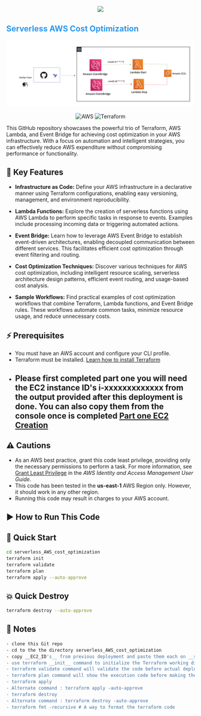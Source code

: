 <!-- retro visitor counter -->
<p align="center"> 
  <img src="https://profile-counter.glitch.me/serverless-AWS-cost-optimization/count.svg" />
</p>


<p align="center">
<h2><span style="color: #2B98F0;">Serverless AWS Cost Optimization</span></h2>
</p>

![Gateway](https://github.com/ValAug/Serverless_AWS_Cost_Optimization/blob/main/Diagram_Picture/cron-job.png)

<p align="center">
  <img src="https://img.shields.io/badge/-AWS-000000?style=flat&logo=Amazon%20AWS&logoColor=FF9900" alt="AWS">
  <img src="https://img.shields.io/badge/-Terraform-000000?style=flat&logo=Terraform" alt="Terraform">
</p>

This GitHub repository showcases the powerful trio of Terraform, AWS Lambda, and Event Bridge for achieving cost optimization in your AWS infrastructure. With a focus on automation and intelligent strategies, you can effectively reduce AWS expenditure without compromising performance or functionality.

## 🔑 Key Features

- **Infrastructure as Code:** Define your AWS infrastructure in a declarative manner using Terraform configurations, enabling easy versioning, management, and environment reproducibility.

- **Lambda Functions:** Explore the creation of serverless functions using AWS Lambda to perform specific tasks in response to events. Examples include processing incoming data or triggering automated actions.

- **Event Bridge:** Learn how to leverage AWS Event Bridge to establish event-driven architectures, enabling decoupled communication between different services. This facilitates efficient cost optimization through event filtering and routing.

- **Cost Optimization Techniques:** Discover various techniques for AWS cost optimization, including intelligent resource scaling, serverless architecture design patterns, efficient event routing, and usage-based cost analysis.

- **Sample Workflows:** Find practical examples of cost optimization workflows that combine Terraform, Lambda functions, and Event Bridge rules. These workflows automate common tasks, minimize resource usage, and reduce unnecessary costs.

## ⚡️ Prerequisites

- You must have an AWS account and configure your CLI profile.
- Terraform must be installed. [Learn how to install Terraform](https://learn.hashicorp.com/tutorials/terraform/install-cli)
- ## Please first completed part one you will need the EC2 instance ID's i-xxxxxxxxxxxxx from the output provided after this deployment is done. You can also copy them from the console once is completed [Part one EC2 Creation](https://github.com/ValAug/aws-compu-terraform)

## ⚠️ Cautions

- As an AWS best practice, grant this code least privilege, providing only the necessary permissions to perform a task. For more information, see [Grant Least Privilege](https://docs.aws.amazon.com/IAM/latest/UserGuide/best-practices.html#grant-least-privilege) in the *AWS Identity and Access Management User Guide*.
- This code has been tested in the __us-east-1__ AWS Region only. However, it should work in any other region.
- Running this code may result in charges to your AWS account.

## ▶️ How to Run This Code

## 🚀 Quick Start

```bash
cd serverless_AWS_cost_optimization
terraform init
terraform validate
terraform plan
terraform apply --auto-approve
```

## 💥 Quick Destroy
```bash
terraform destroy --auto-approve
```

## 📌 Notes
```bash
- clone this Git repo
- cd to the the directory serverless_AWS_cost_optimization
- copy __EC2_ID's__ from previous deployment and paste them each on __start.py__ and __stop.py__ place holders
- use terraform __init__ command to initialize the Terraform working directory and to download plugins for a provider (aws)
- terraform validate command will validate the code before actual deployment
- terraform plan command will show the execution code before making the actual deployment
- terraform apply
- Alternate command : terraform apply -auto-approve
- terraform destroy
- Alternate command : terraform destroy -auto-approve
- terraform fmt -recursive # A way to format the terraform code
```
